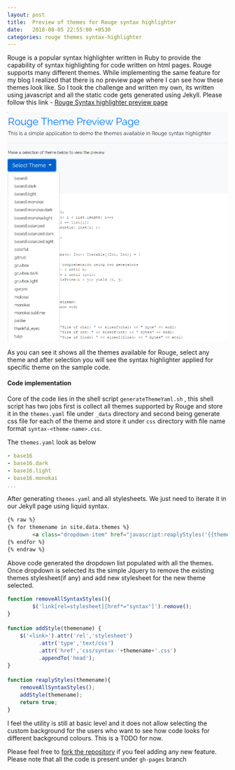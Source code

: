 ```yaml
---
layout: post
title:  Preview of themes for Rouge syntax highlighter
date:   2018-08-05 22:55:00 +0530
categories: rouge themes syntax-highlighter
---
```


Rouge is a popular syntax highlighter written in Ruby to provide the capability of syntax highlighting for code written on html pages. Rouge supports many different themes. While implementing the same feature for my blog I realized that there is no preview page where I can see how these themes look like. So I took the challenge and written my own, its written using javascript and all the static code gets generated using Jekyll. Please follow this link - [Rouge Syntax highlighter preview page](https://spsarolkar.github.io/rouge-theme-preview/)

![rouge_syntax_highlighter_preview_page_select_theme]


As you can see it shows all the themes available for Rouge, select any theme and after selection you will see the syntax highlighter applied for specific theme on the sample code.

#### Code implementation
Core of the code lies in the shell script ```generateThemeYaml.sh``` , this shell script has two jobs first is collect all themes supported by Rouge and store it in the ```themes.yaml``` file under ```_data``` directory and second being generate css file for each of the theme and store it under ```css``` directory with file name format ```syntax-<theme-name>.css```.

The ```themes.yaml``` look as below

```yaml
- base16
- base16.dark
- base16.light
- base16.monokai
...
```
After generating ```themes.yaml``` and all stylesheets. We just need to iterate it in our Jekyll page using liquid syntax.

```html
{% raw %} 
{% for themename in site.data.themes %}
        <a class="dropdown-item" href="javascript:reaplyStyles('{{themename}}')">{{ themename }}</a>
{% endfor %}
{% endraw %} 
```

Above code generated the dropdown list populated with all the themes. Once dropdown is selected its the simple Jquery to remove the existing themes stylesheet(if any) and add new stylesheet for the new theme selected.

```javascript
function removeAllSyntaxStyles(){
        $('link[rel=stylesheet][href*="syntax"]').remove();
}

function addStyle(themename) {
    $('<link>').attr('rel','stylesheet')
          .attr('type','text/css')
          .attr('href','css/syntax-'+themename+'.css')
          .appendTo('head');
}

function reaplyStyles(themename){
    removeAllSyntaxStyles();
    addStyle(themename);
    return true;
}
```

I feel the utility is still at basic level and it does not allow selecting the custom background for the users who want to see how code looks for different background colours. This is a TODO for now.

Please feel free to [fork the repository](https://github.com/spsarolkar/rouge-theme-preview) if you feel adding any new feature. Please note that all the code is present under ```gh-pages``` branch


[rouge_syntax_highlighter_preview_page_select_theme]:/images/rouge_syntax_highlighter_preview_page_select_theme.png